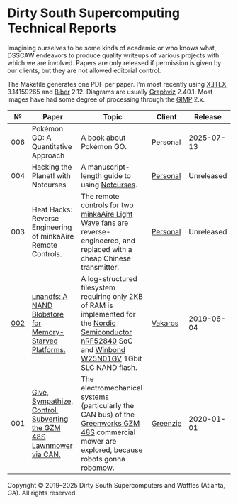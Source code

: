 # Dirty South Supercomputing Technical Reports

Imagining ourselves to be some kinds of academic or who knows what, DSSCAW
endeavors to produce quality writeups of various projects with which we are
involved. Papers are only released if permission is given by our clients, but
they are not allowed editorial control.

The Makefile generates one PDF per paper. I'm most recently using
[XƎTEX](https://tug.org/xetex/) 3.14159265 and
[Biber](http://biblatex-biber.sourceforge.net/) 2.12. Diagrams are usually [Graphviz](https://www.graphviz.org/) 2.40.1.
Most images have had some degree of processing through the [GIMP](https://www.gimp.org/) 2.x.

| № | Paper | Topic | Client | Release |
|---|-------|-------|--------|---------|
|006|Pokémon GO: A Quantitative Approach|A book about Pokémon GO.|Personal|2025-07-13|
|004|Hacking the Planet! with Notcurses|A manuscript-length guide to using [Notcurses](https://nick-black.com/dankwiki/index.php/Notcurses).|[Personal](https://www.youtube.com/watch?v=mOmMcFXdd6k)|Unreleased|
|003|Heat Hacks: Reverse Engineering of minkaAire Remote Controls.|The remote controls for two [minkaAire Light Wave](https://www.minkagroup.net/f844-sl.html) fans are reverse-engineered, and replaced with a cheap Chinese transmitter.|[Personal](https://www.youtube.com/watch?v=PhBs0OIJ6ww)|Unreleased|
|[002](http://dx.doi.org/10.13140/RG.2.2.20418.43202)|[µnandfs: A NAND Blobstore for Memory-Starved Platforms.](https://dsscaw.com/techreports/002-µnandfs.pdf)|A log-structured filesystem requiring only 2KB of RAM is implemented for the [Nordic Semiconductor nRF52840](https://www.nordicsemi.com/?sc_itemid=%7B2DC10BA5-A76E-40F8-836E-E2FC65803A71%7D) SoC and [Winbond W25N01GV](https://www.winbond.com/hq/product/code-storage-flash-memory/serial-nand-flash/index.html?__locale=en&partNo=W25N01GV) 1Gbit SLC NAND flash.|[Vakaros](https://www.vakaros.com/)|2019-06-04|
|001|[Give, Sympathize, Control. Subverting the GZM 48S Lawnmower via CAN.](https://dsscaw.com/techreports/001-canbusre.pdf)|The electromechanical systems (particularly the CAN bus) of the [Greenworks GZM 48S](http://dev.greenworkscommercial.com/shop-by-tool/lithium-z-48-inch-stand-on-mower) commercial mower are explored, because robots gonna robomow.|[Greenzie](https://www.greenzie.com/)|2020-01-01|

Copyright © 2019–2025 Dirty South Supercomputers and Waffles (Atlanta, GA).
All rights reserved.
